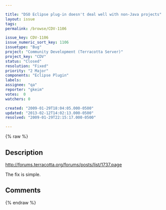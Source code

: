 ```yaml
---

title: "DSO Eclipse plug-in doesn't deal well with non-Java projects"
layout: issue
tags: 
permalink: /browse/CDV-1106

issue_key: CDV-1106
issue_numeric_sort_key: 1106
issuetype: "Bug"
project: "Community Development (Terracotta Server)"
project_key: "CDV"
status: "Closed"
resolution: "Fixed"
priority: "2 Major"
components: "Eclipse Plugin"
labels: 
assignee: "qa"
reporter: "gkeim"
votes:  0
watchers: 0

created: "2009-01-29T18:04:05.000-0500"
updated: "2013-02-12T14:02:13.000-0500"
resolved: "2009-01-29T22:15:17.000-0500"

---
```




{% raw %}



## Description

<div markdown="1" class="description">

http://forums.terracotta.org/forums/posts/list/1737.page

The fix is simple.


</div>

## Comments



{% endraw %}
